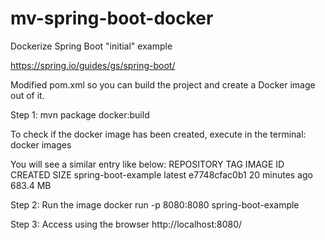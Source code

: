 # mv-spring-boot-docker
Dockerize Spring Boot "initial" example

https://spring.io/guides/gs/spring-boot/

Modified pom.xml so you can build the project and create a Docker image out of it.

Step 1: mvn package docker:build

To check if the docker image has been created, execute in the terminal:
docker images

You will see a similar entry like below:
REPOSITORY                   TAG                 IMAGE ID            CREATED             SIZE
spring-boot-example          latest              e7748cfac0b1        20 minutes ago      683.4 MB

Step 2: Run the image
docker run -p 8080:8080 spring-boot-example

Step 3: Access using the browser
http://localhost:8080/
